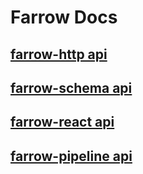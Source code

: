 # Farrow Docs

## [farrow-http api](./http.md)

## [farrow-schema api](./schema.md)

## [farrow-react api](./react.md)

## [farrow-pipeline api](./pipeline.md)
